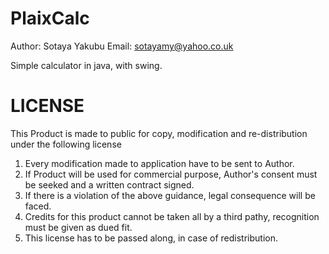 PlaixCalc
=========

Author: Sotaya Yakubu
Email: sotayamy@yahoo.co.uk 

Simple calculator in java, with swing.

LICENSE
=======

This Product is made to public for copy, modification and re-distribution under the following license

 1. Every modification made to application have to be sent to Author.
 2. If Product will be used for commercial purpose, Author's consent must be seeked and a written contract 
    signed.
 3. If there is a violation of the above guidance, legal consequence will be faced.
 4. Credits for this product cannot be taken all by a third pathy, recognition must be given as dued fit.
 5. This license has to be passed along, in case of redistribution.
